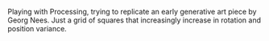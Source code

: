 Playing with Processing, trying to replicate an early generative art piece by Georg Nees. Just a grid of squares that increasingly increase in rotation and position variance.
